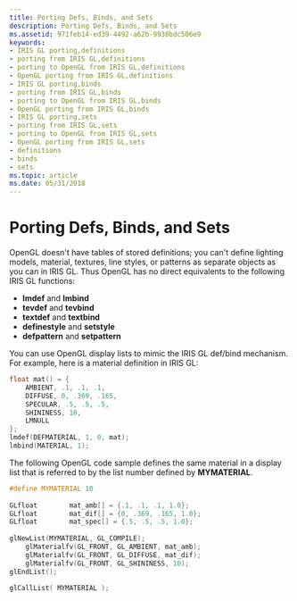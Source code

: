 ```yaml
---
title: Porting Defs, Binds, and Sets
description: Porting Defs, Binds, and Sets
ms.assetid: 971feb14-ed39-4492-a62b-9930bdc506e9
keywords:
- IRIS GL porting,definitions
- porting from IRIS GL,definitions
- porting to OpenGL from IRIS GL,definitions
- OpenGL porting from IRIS GL,definitions
- IRIS GL porting,binds
- porting from IRIS GL,binds
- porting to OpenGL from IRIS GL,binds
- OpenGL porting from IRIS GL,binds
- IRIS GL porting,sets
- porting from IRIS GL,sets
- porting to OpenGL from IRIS GL,sets
- OpenGL porting from IRIS GL,sets
- definitions
- binds
- sets
ms.topic: article
ms.date: 05/31/2018
---
```


# Porting Defs, Binds, and Sets

OpenGL doesn't have tables of stored definitions; you can't define lighting models, material, textures, line styles, or patterns as separate objects as you can in IRIS GL. Thus OpenGL has no direct equivalents to the following IRIS GL functions:

-   **Imdef** and **Imbind**
-   **tevdef** and **tevbind**
-   **textdef** and **textbind**
-   **definestyle** and **setstyle**
-   **defpattern** and **setpattern**

You can use OpenGL display lists to mimic the IRIS GL def/bind mechanism. For example, here is a material definition in IRIS GL:


```C++
float mat() = { 
    AMBIENT, .1, .1, .1, 
    DIFFUSE, 0, .369, .165, 
    SPECULAR, .5, .5, .5, 
    SHININESS, 10, 
    LMNULL 
}; 
lmdef(DEFMATERIAL, 1, 0, mat); 
lmbind(MATERIAL, 1);
```



The following OpenGL code sample defines the same material in a display list that is referred to by the list number defined by **MYMATERIAL**.


```C++
#define MYMATERIAL 10 
 
GLfloat        mat_amb[] = {.1, .1, .1, 1.0}; 
GLfloat        mat_dif[] = {0, .369, .165, 1.0}; 
GLfloat        mat_spec[] = {.5, .5, .5, 1.0}; 
 
glNewList(MYMATERIAL, GL_COMPILE); 
    glMaterialfv(GL_FRONT, GL_AMBIENT, mat_amb); 
    glMaterialfv(GL_FRONT, GL_DIFFUSE, mat_dif); 
    glMaterialfv(GL_FRONT, GL_SHININESS, 10); 
glEndList(); 
 
glCallList( MYMATERIAL );
```



 

 





